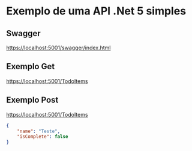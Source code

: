 # Exemplo de uma API .Net 5 simples

## Swagger

<https://localhost:5001/swagger/index.html>

## Exemplo Get

<https://localhost:5001/TodoItems>

## Exemplo Post

<https://localhost:5001/TodoItems>

```json
{
    "name": "Teste",
    "isComplete": false
}
```
